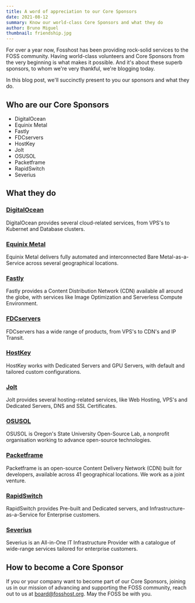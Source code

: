 ```yaml
---
title: A word of appreciation to our Core Sponsors
date: 2021-08-12
summary: Know our world-class Core Sponsors and what they do
author: Bruno Miguel
thumbnail: friendship.jpg
---
```


For over a year now, Fosshost has been providing rock-solid services to the FOSS community. Having world-class volunteers and Core Sponsors from the very beginning is what makes it possible. And it's about these superb sponsors, to whom we're very thankful, we're blogging today.

In this blog post, we'll succinctly present to you our sponsors and what they do.

## Who are our Core Sponsors

- DigitalOcean
- Equinix Metal
- Fastly
- FDCservers
- HostKey
- Jolt
- OSUSOL
- Packetframe
- RapidSwitch
- Severius

## What they do

### [DigitalOcean](https://digitalocean.com/)
DigitalOcean provides several cloud-related services, from VPS's to Kubernet and Database clusters.

### [Equinix Metal](https://metal.equinix.com/)
Equinix Metal delivers fully automated and interconnected Bare Metal-as-a-Service across several geographical locations.

### [Fastly](https://fastly.net/)
Fastly provides a Content Distribution Network (CDN) available all around the globe, with services like Image Optimization and Serverless Compute Environment.

### [FDCservers](https://fdcservers.net/)
FDCservers has a wide range of products, from VPS's to CDN's and IP Transit.

### [HostKey](https://hostkey.com/)
HostKey works with Dedicated Servers and GPU Servers, with default and tailored custom configurations.

### [Jolt](https://jolt.co.uk/)
Jolt provides several hosting-related services, like Web Hosting, VPS's and Dedicated Servers, DNS and SSL Certificates.

### [OSUSOL](https://osuosl.org/)
OSUSOL is Oregon's State University Open-Source Lab, a nonprofit organisation working to advance open-source technologies.

### [Packetframe](https://packetframe.com/)
Packetframe is an open-source Content Delivery Network (CDN) built for developers, available across 41 geographical locations. We work as a joint venture.

### [RapidSwitch](https://rapidswitch.com/)
RapidSwitch provides Pre-built and Dedicated servers, and Infrastructure-as-a-Service for Enterprise customers.

### [Severius](http://serverius.net/)
Severius is an All-in-One IT Infrastructure Provider with a catalogue of wide-range services tailored for enterprise customers.

## How to become a Core Sponsor

If you or your company want to become part of our Core Sponsors, joining us in our mission of advancing and supporting the FOSS community, reach out to us at board@fosshost.org. May the FOSS be with you.